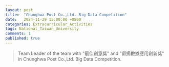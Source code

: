 ```yaml
---
layout: post
title:  "Chunghwa Post Co.,Ltd. Big Data Competition"
date:   2024-11-29 15:00:00 +0800
categories: Extracurricular_Activities
tags: National_Taiwan_University
comments: 1
published: true 
---
```

> Team Leader of the team with "最佳創意獎" and "叡揚數據應用創新獎" in Chunghwa Post Co.,Ltd. Big Data Competition.










